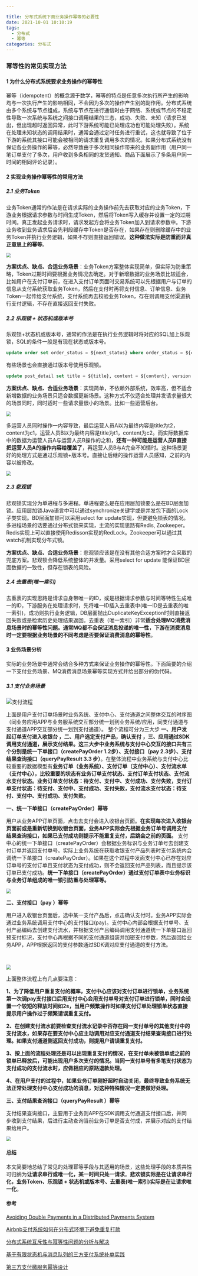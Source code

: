 ```yaml
---

title: 分布式系统下面业务操作幂等的必要性
date: 2021-10-01 10:10:19
tags:
  - 分布式
  - 幂等
categories: 分布式
---
```


### 幂等性的常见实现方法

#### 1 为什么分布式系统要求业务操作的幂等性

幂等（idempotent）的概念源于数学，幂等的特点是任意多次执行所产生的影响均与一次执行产生的影响相同，不会因为多次的操作产生别的副作用。分布式系统由多个系统与节点组成，系统与节点在进行通信时由于网络、系统或节点的不稳定性导致一次系统与系统之间接口调用结果的三态，成功、失败、未知（请求已发出，但出现超时返回异常，此时下游系统可能已处理成功也可能处理失败）。系统在处理未知状态的调用结果时，通常会通过定时任务进行重试，这也就导致了位于下游的系统其接口可能会被相同的请求重复调用多次的情况。如果分布式系统没有保证各业务操作的幂等，必然导致由于多次相同操作带来的业务副作用（用户同一笔订单支付了多次，用户收到多条相同的发货通知、商品下面展示了多条用户同一时间的相同评论记录）。

#### 2 实现业务操作幂等性的常用方法

##### 2.1 业务Token

​		业务Token通常的作法是在请求实际的业务操作前先去获取对应的业务Token，下游业务根据请求参数与时间生成Token，然后将Token写入缓存并设置一定的过期时间。真正发起业务请求时，请求发起方会将业务Token加入到请求参数中。下游业务收到业务请求后会先判段缓存中Token是否存在，如果存在则删除缓存中的业务Token并执行业务逻辑，如果不存则直接返回错误。**这种做法实际是防重而非真正意思上的幂等**。

<img src="https://gitee.com/0909/blog/raw/master/img/幂等.png" style="zoom:80%;" />

​		**方案优点、缺点、合适业务场景**：业务Token方案整体实现简单，但实际为防重策略，Token过期时间要根据业务情况去确定。对于新增数据的业务场景比较适合，比如用户在支付订单前，在进入支付订单页面时交易系统可以先根据用户与订单的信息从支付系统获取业务Token，然后在支付时再将支付信息、订单信息、业务Token一起传给支付系统，支付系统再去校验业务Token，存在则调用支付渠道执行支付逻辑，不存在直接返回支付失败。

##### 2.2 乐观锁 + 状态机或版本号

​		乐观锁+状态机或版本号，通常的作法是在执行业务逻辑时将对应的SQL加上乐观锁，SQL的条件一般是有现在状态或版本号。

```sql
update order set order_status = ${next_status} where order_status = ${current_status};
```

有些场景也会直接通过版本号使用乐观锁。

```sql
update post_detail set title = ${title}, content = ${content}, version = ${current_version} + 1 where version = ${current_version};
```

​		**方案优点、缺点、合适业务场景**：实现简单，不依赖外部系统，效率高，但不适合新增数据的业务场景只适合数据更新场景。这种方式不仅适合处理并发请求量很大的场景同时，同时适时一些请求量很小的场景。比如一些运营后台。

<img src="https://gitee.com/0909/blog/raw/master/img/version.png" style="zoom:80%;" />

​		多运营人员同时操作一内容导致，最后运营人员A以为最终内容是title为t2，content为c1，运营人员B以为最终内容是title为t1，content为c2。而实际数据库中的数据为运营人员A与运营人员B操作的之和，**还有一种可能是运营人员B直接把运营人员A的操作内容给覆盖了**，再运营人员B与A完全不知情时。这种场景更好的处理方式是通过乐观锁+版本号。直接让后继的操作运营人员感知，之前的内容以被修改。

<img src="https://gitee.com/0909/blog/raw/master/img/fail_with_version.png" style="zoom:80%;" />



##### 2.3 悲观锁

​		悲观锁实现分为单进程与多进程。单进程要么是在应用层加锁要么是在BD层面加锁。应用层加锁Java语言中可以通过synchronize关键字或是并发包下面的Lock子类实现。BD层面加锁可以采用select for update实现，但要避免锁表的情况。多进程场景的话要通过分布式锁来实现，主流的实现思路有Redis,  Zookeeper。Redis实现上可以直接使用Redisson实现的RedLock。Zookeeper可以通过其watch机制实现分布式锁。

​		**方案优点、缺点、合适业务场景**：悲观锁应该是在没有其他合适方案时才会采取的兜底方案。悲观锁会降低系统整体的并发量。采用select for update 能保证BD层面数据的一致性，但存在锁表的风险。					

##### 2.4 去重表(唯一索引)

​		去重表的实现思路是请求自身带唯一的ID，或是根据请求参数与时间等特性生成唯一的ID，下游服务在处理请求时，先将唯一ID插入去重表中(唯一ID是去重表的唯一索引)，成功则执行业务逻辑，DB层面抛出DuplicateKeyException时则直接返回失败或是检索历史处理结果返回。去重表（唯一索引）非常**适合处理MQ消费消息场景时的幂等性问题。通常MQ都不会保证消息投递的唯一性，下游在消费消息时一定要根据业务场景的不同考虑是否要保证消费消息的幂等性**。

#### 3 业务场景分析

​		实际的业务场景中通常会结合多种方式来保证业务操作的幂等性。下面简要的介绍一下支付业务场景、MQ消费消息场景幂等实现方式并给出部分的伪代码。

##### 3.1 支付业务场景

![支付流程](https://gitee.com/0909/blog/raw/master/img/支付流程梳理.png)

​		上面是用户支付订单场景时业务系统、支付中心、支付通道之间整体交互的时序图（同业务应用APP与业务服系统交互部分统一划到业务系统/应用，同支付通道与支付通道APP交互部分统一划到支付通道）。 整个流程可分为三大步 **一、用户发起订单支付进入收银台 ，二、用户选定支付产品，确认支付 ，三、应用通过SDK调用支付通道，展示支付结果。**这三大步中业务系统与支付中心交互的接口共有三个分别是**统一下单接口（createPayOrder 1.2步）、支付接口（pay 2.3步）、支付结果查询接口（queryPayResult 3.3 步）**。在整体流程中业务系统与支付中心比较重要的数据模型有**业务订单（业务系统）、支付订单（支付中心）、支付流水单（支付中心），比较重要的状态有业务订单支付状态、支付订单支付状态、支付流水支付状态。业务订单支付状态：待支付、支付中、支付成功、支付失败，支付订单支付状态：待支付、支付中、支付成功、支付失败，支付流水支付状态：待支付、支付中、支付成功、支付失败。**

**一、统一下单接口（createPayOrder）幂等**

​	   用户从业务APP订单页面，点击去支付会进入收银台页面。**在实现每次进入收银台页面前或是重新切换到收银台页面，业务APP实际会先根据业务订单号调用支付结果查询接口，如果已支付成功则提示不能重复支付，后跳会之前的页面。** 支付中心的统一下单接口（createPayOrder）会根据业务标识与业务订单号去创建支付订单并返回支付单号。实际上业务系统在获取收银支付产品列表时支付系统内会调统一下单接口（createPayOrder）。如果在这个过程中发面支付中心已存在对应订单号的支付订单且支付状态为支付成功，则不会返回支付产品列表，而且提示该订单已支付成功。**统一下单接口（createPayOrder）通过支付订单表中业务标识与业务订单组成的唯一锁引防重与处理幂等。**

<img src="https://gitee.com/0909/blog/raw/master/img/支付统一下单幂等.png" style="zoom:80%;" />

**二、支付接口（pay ）幂等**

​		用户进入收银台页面后，选中某一支付产品后，点击确认支付时。业务APP实际会通过业务系统调用支付中心的支付接口(pay)。支付中心内部会根据支付单号、支付产品编码去创建支付流水，并根据支付产吕编码调用支付通道统一下单接口返回预支付标识，支付中心再根据不同的支付通道组装并加密支付参数，然后返回给业务APP，APP根据返回的支付参数通过SDK调对应支付通道的支付方法。

​		

<img src="https://gitee.com/0909/blog/raw/master/img/支付接口幂等.png" style="zoom:80%;" />

上面整体流程上有几点要注意：

​		**1、为了降低用户重复支付的概率，支付中心应该对支付订单进行锁单，业务系统第一次调pay支付接口后用支付中心会用支付单号对支付订单进行锁单，同时会设置一个较短的释放时间如2s，当用户频繁操作时如果支付订单处理锁单状态直接提示用户操作过于频繁请误重复支付。**

​		**2、在创建支付流水前要检查支付流水记录中否存在同一支付单号的其他支付中的支付流水，如果存在要支付中心应主动调用对应支付通道支付结果查询接口进行处理。如果支付通道侧返回支付成功，则提用户请误重复支付。**

​		**3、按上面的流程处理还是可以出现重复支付的情况，在支付单未被锁单或之前的锁单已释放后，可能出现用户多次支付的情况。当同一支付单号有多笔支付状态为支付成功的支付流水时，应做相应的原路退款处理。**

​		**4、在用户支付的过程中，如果业务订单刚好超时自动关闭，最终导致业务系统无法正常处理支付中心支付成功的消息，对这种特殊情况一定要做好处理。**

**三、支付结果查询接口（queryPayResult ）幂等**

​		支付结果查询接口，主要用于业务则APP在SDK调用支付通道支付接口后，并同步收到支付结果，后进行主动查询当前业务订单是否支付成，并展示对应的支付结果给用户。

<img src="https://gitee.com/0909/blog/raw/master/img/支付结果查询接口幂等.png" style="zoom:80%;" />

#### 总结

​		本文简要地总结了常见的处理幂等手段与其适用的场景，这些处理手段的本质共性可归纳为**让请求串行或唯一化，某一时间只处一请求**。**悲欢锁实际是在让请求串行化，业务Token、乐观锁 + 状态机或版本号、去重表(唯一索引)实际是在让请求唯一化**。

#### 参考

[Avoiding Double Payments in a Distributed Payments System](https://it.deepinmind.com/distributed/2019/06/30/avoiding-double-payments-in-a-distributed-payments-system.html)

[Airbnb支付系统如何在分布式环境下避免重复打款](https://www.codenong.com/js93dfce882bf5/)

[分布式系统互斥性与幂等性问题的分析与解决](https://tech.meituan.com/2016/09/29/distributed-system-mutually-exclusive-idempotence-cerberus-gtis.html)

[基于有限状态机与消息队列的三方支付系统补单实践](https://mp.weixin.qq.com/s/9Z-N3cfWu7oMVJsTDkbb-Q)

[第三方支付微服务幂等设计](https://www.jianshu.com/p/2c8cf162cf62)
